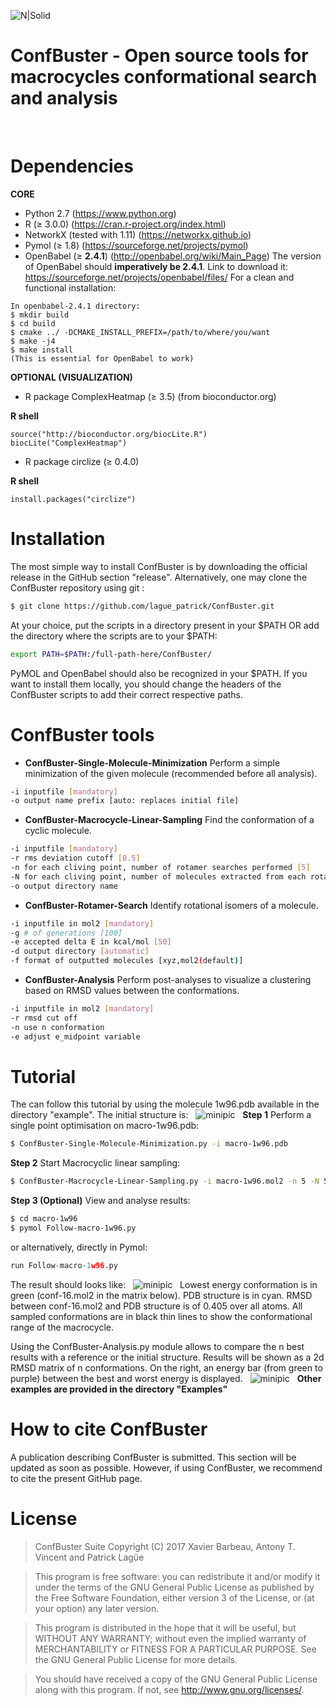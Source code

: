 ![N|Solid](http://132.203.89.236/ConfBuster/confbuster.png)
# ConfBuster - Open source tools for macrocycles conformational search and analysis

&nbsp;

# Dependencies
**CORE**
- Python 2.7 (https://www.python.org)
- R (≥ 3.0.0) (https://cran.r-project.org/index.html)
- NetworkX (tested with 1.11) (https://networkx.github.io)
- Pymol (≥ 1.8) (https://sourceforge.net/projects/pymol)
- OpenBabel (≥ **2.4.1**) (http://openbabel.org/wiki/Main_Page)
The version of OpenBabel should **imperatively be 2.4.1**.
Link to download it: https://sourceforge.net/projects/openbabel/files/
For a clean and functional installation:
 ```{sh}
In openbabel-2.4.1 directory:
$ mkdir build
$ cd build
$ cmake ../ -DCMAKE_INSTALL_PREFIX=/path/to/where/you/want
$ make -j4
$ make install
(This is essential for OpenBabel to work)
```
**OPTIONAL (VISUALIZATION)**
- R package ComplexHeatmap (≥ 3.5) (from bioconductor.org)

**R shell**
 ```{r}
source("http://bioconductor.org/biocLite.R")
biocLite("ComplexHeatmap")
```
- R package circlize (≥ 0.4.0)

**R shell**
 ```{r}
install.packages("circlize")
```
# Installation
The most simple way to install ConfBuster is by downloading the official release in the GitHub section "release". Alternatively, one may clone the ConfBuster repository using git :
 ```sh
$ git clone https://github.com/lague_patrick/ConfBuster.git
  ```
At your choice, put the scripts in a directory present in your $PATH OR add the directory where the scripts are to your $PATH:
   ```sh
 export PATH=$PATH:/full-path-here/ConfBuster/
   ```
 PyMOL and OpenBabel should also be recognized in your $PATH. If you want to install them locally, you should change the headers of the ConfBuster scripts to add their correct respective paths.
 
# ConfBuster tools
- **ConfBuster-Single-Molecule-Minimization**
Perform a simple minimization of the given molecule (recommended before all analysis).
 ```sh
 -i inputfile [mandatory]
 -o output name prefix [auto: replaces initial file]
  ```

  - **ConfBuster-Macrocycle-Linear-Sampling**
 Find the conformation of a cyclic molecule.
  ```sh
-i inputfile [mandatory]
-r rms deviation cutoff [0.5]
-n for each cliving point, number of rotamer searches performed [5] 
-N for each cliving point, number of molecules extracted from each rotamer search [5] 
-o output directory name
```
- **ConfBuster-Rotamer-Search**
Identify rotational isomers of a molecule.
 ```sh
-i inputfile in mol2 [mandatory] 
-g # of generations [100] 
-e accepted delta E in kcal/mol [50] 
-d output directory [automatic]
-f format of outputted molecules [xyz,mol2(default)]
 ```
 - **ConfBuster-Analysis**
 Perform post-analyses to visualize a clustering based on RMSD values between the conformations.
 ```sh 
 -i inputfile in mol2 [mandatory] 
 -r rmsd cut off 
 -n use n conformation
 -e adjust e_midpoint variable
  ```
# Tutorial
The can follow this tutorial by using the molecule 1w96.pdb available in the directory "example".
The initial structure is:
&nbsp;
![minipic](http://132.203.89.236/ConfBuster/macro-1w96-1.png)
&nbsp;
**Step 1**
Perform a single point optimisation on macro-1w96.pdb:
 ```sh
$ ConfBuster-Single-Molecule-Minimization.py -i macro-1w96.pdb
  ```
**Step 2**
Start Macrocyclic linear sampling:
 ```sh
 $ ConfBuster-Macrocycle-Linear-Sampling.py -i macro-1w96.mol2 -n 5 -N 5 -r 0.5
  ```
**Step 3 (Optional)**
View and analyse results:
 ```sh
$ cd macro-1w96
$ pymol Follow-macro-1w96.py
  ```
 or alternatively, directly in Pymol:
   ```python
  run Follow-macro-1w96.py
  ```
 The result should looks like:
&nbsp;
![minipic](http://132.203.89.236/ConfBuster/conformational-range-3.png)
&nbsp;
Lowest energy conformation is in green (conf-16.mol2 in the matrix below). PDB structure is in cyan. RMSD between conf-16.mol2 and PDB structure is of 0.405 over all atoms. All sampled conformations are in black thin lines to show the conformational range of the macrocycle.
 
Using the ConfBuster-Analysis.py module allows to compare the n best results with a reference or the initial structure. Results will be shown as a 2d RMSD matrix of n conformations. On the right, an energy bar (from green to purple) between the best and worst energy is displayed.
&nbsp;
![minipic](http://132.203.89.236/ConfBuster/Heatmap_20.png)
&nbsp;
**Other examples are provided in the directory "Examples"**

# How to cite ConfBuster
A publication describing ConfBuster is submitted. This section will be updated as soon as possible. However, if using ConfBuster, we recommend to cite the present GitHub page.
# License
>ConfBuster Suite
>Copyright (C) 2017  Xavier Barbeau, Antony T. Vincent and Patrick Lagüe

>This program is free software: you can redistribute it and/or modify
>it under the terms of the GNU General Public License as published by
>the Free Software Foundation, either version 3 of the License, or
>(at your option) any later version.

>This program is distributed in the hope that it will be useful,
>but WITHOUT ANY WARRANTY; without even the implied warranty of
>MERCHANTABILITY or FITNESS FOR A PARTICULAR PURPOSE.  See the
>GNU General Public License for more details.

>You should have received a copy of the GNU General Public License
>along with this program.  If not, see http://www.gnu.org/licenses/.


